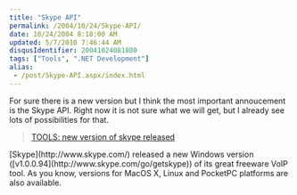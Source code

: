 ```yaml
---
title: "Skype API"
permalink: /2004/10/24/Skype-API/
date: 10/24/2004 8:18:00 AM
updated: 5/7/2010 7:46:44 AM
disqusIdentifier: 20041024081800
tags: ["Tools", ".NET Development"]
alias:
 - /post/Skype-API.aspx/index.html
---
```

For sure there is a new version but I think the most important annoucement is the Skype API. Right now it is not sure what we will get, but I already see lots of possibilities for that. 


> [TOOLS: new version of skype released](http://www.didierbeck.com/2004_10_01_blogs.php#109855002736926306)
<!-- more -->
> 
> 
<div xmlns="http://www.w3.org/1999/xhtml">[Skype](http://www.skype.com/) released a new Windows version ([v1.0.0.94](http://www.skype.com/go/getskype)) of its great freeware VoIP tool. As you know, versions for MacOS X, Linux and PocketPC platforms are also available.</div>

